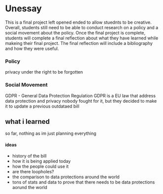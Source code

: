 # Unessay

This is a final project left opened ended to allow stuednts to be creative. Overall, students still need to be able to conduct research on a policy and a social movement about the policy. 
Once the final project is complete, students will complete a final reflection about what they have learned while makeing their final project. The final reflection will include a bibliography and how they were useful.

### Policy
privacy under the right to be forgotten 

### Social Movement
GDPR - General Data Protection Regulation
GDPR is a EU law that address data protection and privacy
nobody fought for it, but they decided to make it to update a previous outdataed bill

## what i learned
so far, nothing as im just planning everything

#### ideas
- history of the bill
- how it is being applied today
- how the people could use it
- are there loopholes?
- the comparison to data protections around the world
- tons of stats and data to prove that there needs to be data protections aorund the world